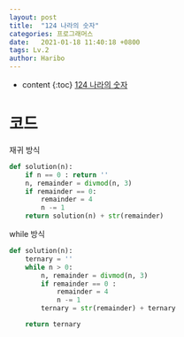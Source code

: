 ```yaml
---
layout: post
title:  "124 나라의 숫자"
categories: 프로그래머스
date:   2021-01-18 11:40:18 +0800
tags: Lv.2
author: Haribo
---
```


* content
{:toc}
[124 나라의 숫자](https://school.programmers.co.kr/learn/courses/30/lessons/12899)

# 코드

재귀 방식

```python
def solution(n):
    if n == 0 : return ''
    n, remainder = divmod(n, 3)
    if remainder == 0:
        remainder = 4
        n -= 1
    return solution(n) + str(remainder)
```

while 방식

```python
def solution(n):
    ternary = ''
    while n > 0:
        n, remainder = divmod(n, 3)
        if remainder == 0 :
            remainder = 4
            n -= 1
        ternary = str(remainder) + ternary

    return ternary
```






